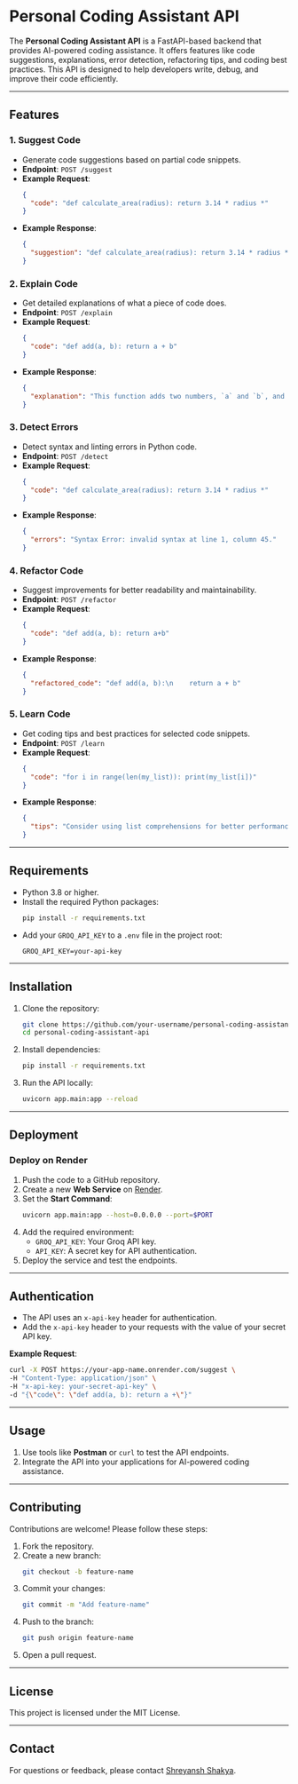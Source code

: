 # Personal Coding Assistant API

The **Personal Coding Assistant API** is a FastAPI-based backend that provides AI-powered coding assistance. It offers features like code suggestions, explanations, error detection, refactoring tips, and coding best practices. This API is designed to help developers write, debug, and improve their code efficiently.

---

## Features

### 1. **Suggest Code**
- Generate code suggestions based on partial code snippets.
- **Endpoint**: `POST /suggest`
- **Example Request**:
  ```json
  {
    "code": "def calculate_area(radius): return 3.14 * radius *"
  }
  ```
- **Example Response**:
  ```json
  {
    "suggestion": "def calculate_area(radius): return 3.14 * radius ** 2"
  }
  ```

### 2. **Explain Code**
- Get detailed explanations of what a piece of code does.
- **Endpoint**: `POST /explain`
- **Example Request**:
  ```json
  {
    "code": "def add(a, b): return a + b"
  }
  ```
- **Example Response**:
  ```json
  {
    "explanation": "This function adds two numbers, `a` and `b`, and returns their sum."
  }
  ```

### 3. **Detect Errors**
- Detect syntax and linting errors in Python code.
- **Endpoint**: `POST /detect`
- **Example Request**:
  ```json
  {
    "code": "def calculate_area(radius): return 3.14 * radius *"
  }
  ```
- **Example Response**:
  ```json
  {
    "errors": "Syntax Error: invalid syntax at line 1, column 45."
  }
  ```

### 4. **Refactor Code**
- Suggest improvements for better readability and maintainability.
- **Endpoint**: `POST /refactor`
- **Example Request**:
  ```json
  {
    "code": "def add(a, b): return a+b"
  }
  ```
- **Example Response**:
  ```json
  {
    "refactored_code": "def add(a, b):\n    return a + b"
  }
  ```

### 5. **Learn Code**
- Get coding tips and best practices for selected code snippets.
- **Endpoint**: `POST /learn`
- **Example Request**:
  ```json
  {
    "code": "for i in range(len(my_list)): print(my_list[i])"
  }
  ```
- **Example Response**:
  ```json
  {
    "tips": "Consider using list comprehensions for better performance."
  }
  ```

---

## Requirements

- Python 3.8 or higher.
- Install the required Python packages:
  ```bash
  pip install -r requirements.txt
  ```
- Add your `GROQ_API_KEY` to a `.env` file in the project root:
  ```
  GROQ_API_KEY=your-api-key
  ```

---

## Installation

1. Clone the repository:
   ```bash
   git clone https://github.com/your-username/personal-coding-assistant-api.git
   cd personal-coding-assistant-api
   ```

2. Install dependencies:
   ```bash
   pip install -r requirements.txt
   ```

3. Run the API locally:
   ```bash
   uvicorn app.main:app --reload
   ```

---

## Deployment

### Deploy on Render
1. Push the code to a GitHub repository.
2. Create a new **Web Service** on [Render](https://render.com/).
3. Set the **Start Command**:
   ```bash
   uvicorn app.main:app --host=0.0.0.0 --port=$PORT
   ```
4. Add the required environment:
   - `GROQ_API_KEY`: Your Groq API key.
   - `API_KEY`: A secret key for API authentication.
5. Deploy the service and test the endpoints.

---

## Authentication

- The API uses an `x-api-key` header for authentication.
- Add the `x-api-key` header to your requests with the value of your secret API key.

**Example Request**:
```bash
curl -X POST https://your-app-name.onrender.com/suggest \
-H "Content-Type: application/json" \
-H "x-api-key: your-secret-api-key" \
-d "{\"code\": \"def add(a, b): return a +\"}"
```

---

## Usage

1. Use tools like **Postman** or `curl` to test the API endpoints.
2. Integrate the API into your applications for AI-powered coding assistance.

---

## Contributing

Contributions are welcome! Please follow these steps:
1. Fork the repository.
2. Create a new branch:
   ```bash
   git checkout -b feature-name
   ```
3. Commit your changes:
   ```bash
   git commit -m "Add feature-name"
   ```
4. Push to the branch:
   ```bash
   git push origin feature-name
   ```
5. Open a pull request.

---

## License

This project is licensed under the MIT License.

---

## Contact

For questions or feedback, please contact [Shreyansh Shakya](https://github.com/ShreyanshShakya).
